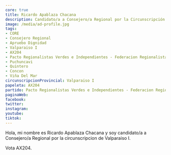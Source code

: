 ```yaml
---
core: true
title: Ricardo Apablaza Chacana
description: Candidato/a a Consejero/a Regional por la Circunscripción de Valparaiso I
image: /media/ad-profile.jpg
tags:
- CORE
- Consejero Regional
- Apruebo Dignidad
- Valparaiso I
- AX204
- Pacto Regionalistas Verdes e Independientes - Federacion Regionalista Verde Social - Independientes
- Puchuncavi
- Quintero
- Concon
- Viña Del Mar
circunscripcionProvincial: Valparaiso I
papeleta: AX204
partido: Pacto Regionalistas Verdes e Independientes - Federacion Regionalista Verde Social - Independientes
paginaWeb:
facebook:
twitter:
instagram:
youtube:
tiktok:
---
```

Hola, mi nombre es Ricardo Apablaza Chacana y soy candidato/a a Consejero/a Regional por la circunscripcion de Valparaiso I.

Vota AX204.